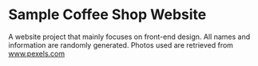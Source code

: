 # Sample Coffee Shop Website

A website project that mainly focuses on front-end design. All names and information are randomly generated.
Photos used are retrieved from www.pexels.com
